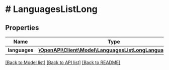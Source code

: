 # # LanguagesListLong

## Properties

Name | Type | Description | Notes
------------ | ------------- | ------------- | -------------
**languages** | [**\OpenAPI\Client\Model\LanguagesListLongLanguagesInner[]**](LanguagesListLongLanguagesInner.md) |  | [optional]

[[Back to Model list]](../../README.md#models) [[Back to API list]](../../README.md#endpoints) [[Back to README]](../../README.md)
